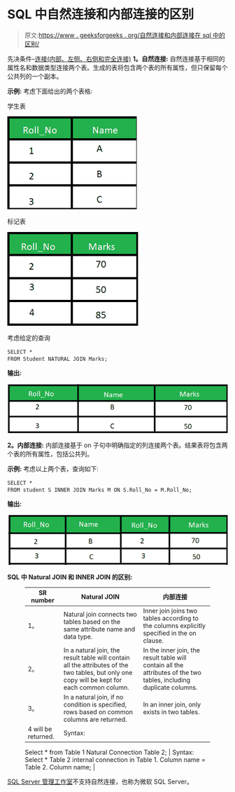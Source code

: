 # SQL 中自然连接和内部连接的区别

> 原文:[https://www . geeksforgeeks . org/自然连接和内部连接在 sql 中的区别/](https://www.geeksforgeeks.org/difference-between-natural-join-and-inner-join-in-sql/)

先决条件–[连接(内部、左侧、右侧和完全连接)](https://www.geeksforgeeks.org/sql-join-set-1-inner-left-right-and-full-joins/)
**1。自然连接:**
自然连接基于相同的属性名和数据类型连接两个表。生成的表将包含两个表的所有属性，但只保留每个公共列的一个副本。

**示例:**
考虑下面给出的两个表格:

学生表

![](img/99116a430d6bfda31b842dc9a19af9bd.png)

标记表

![](img/0ad08803c91116ba49c65ff5d6b17b10.png)

考虑给定的查询

```
SELECT * 
FROM Student NATURAL JOIN Marks;
```

**输出:**

![](img/273a7e0fa8a0b17bbd96b49bd9f37dea.png)

**2。内部连接:**
内部连接基于 on 子句中明确指定的列连接两个表。结果表将包含两个表的所有属性，包括公共列。

**示例:**
考虑以上两个表，查询如下:

```
SELECT * 
FROM student S INNER JOIN Marks M ON S.Roll_No = M.Roll_No; 
```

**输出:**

![](img/9ae538528174b5eeae9607512b2c9f1b.png)

**SQL 中 Natural JOIN 和 INNER JOIN 的区别:**

<figure class="table">

| SR number | Natural JOIN | 内部连接 |
| --- | --- | --- |
| 1。 | Natural join connects two tables based on the same attribute name and data type. | Inner join joins two tables according to the columns explicitly specified in the on clause. |
| 2。 | In a natural join, the result table will contain all the attributes of the two tables, but only one copy will be kept for each common column. | In the inner join, the result table will contain all the attributes of the two tables, including duplicate columns. |
| 3。 | In a natural join, if no condition is specified, rows based on common columns are returned. | In an inner join, only exists in two tables. |
| 4 will be returned. | Syntax:
Select *
from Table 1 Natural Connection Table 2;
 | Syntax:
Select *
Table 2 internal connection in Table 1\. Column name = Table 2\. Column name;
 |

</figure>

[SQL Server 管理工作室](https://www.google.com/search?q=ssms&rlz=1C1GCEB_enIN963IN963&oq=ssms&aqs=chrome..69i57j69i59j0i271l2j69i60l2j69i61j69i60.556j0j7&sourceid=chrome&ie=UTF-8)不支持自然连接，也称为微软 SQL Server。